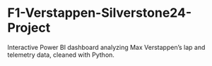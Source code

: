 # F1-Verstappen-Silverstone24-Project
Interactive Power BI dashboard analyzing Max Verstappen’s lap and telemetry data, cleaned with Python.
